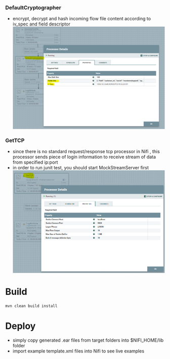 ### DefaultCryptographer
   - encrypt, decrypt and hash incoming flow file content according to iv_spec and field descriptor
![Alt text](crypto1.PNG?raw=true "")

### GetTCP
   - since there is no standard request/response tcp processor in Nifi , this processor sends piece of login information to receive stream of data from specified ip:port
   - in order to run junit test, you should start MockStreamServer first  
![Alt text](tcp1.PNG?raw=true "")

# Build
    mvn clean build install
    
# Deploy
   - simply copy generated .ear files from target folders into $NIFI_HOME/lib folder
   - import example template.xml files into Nifi to see live examples  
